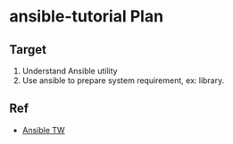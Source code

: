 # ansible-tutorial Plan

## Target

1. Understand Ansible utility
2. Use ansible to prepare system requirement, ex: library.


## Ref
- [ Ansible TW ](https://ansible.tw/)